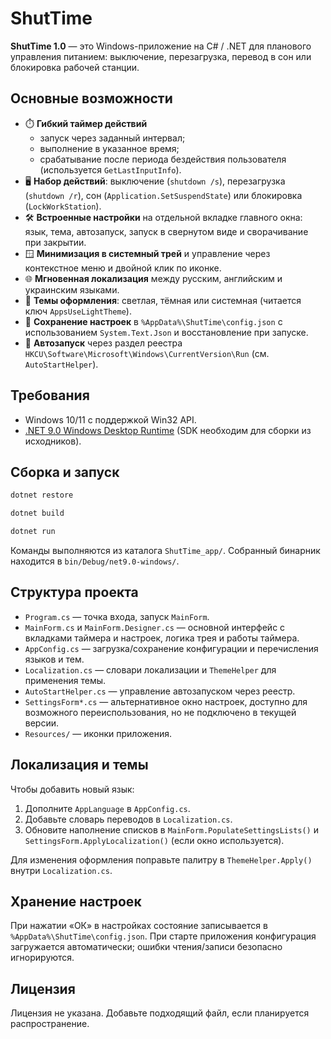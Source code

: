 # ShutTime

**ShutTime 1.0** — это Windows-приложение на C# / .NET для планового управления питанием: выключение, перезагрузка, перевод в сон или блокировка рабочей станции.

## Основные возможности
- ⏱️ **Гибкий таймер действий**
  - запуск через заданный интервал;
  - выполнение в указанное время;
  - срабатывание после периода бездействия пользователя (используется `GetLastInputInfo`).
- 🖥️ **Набор действий**: выключение (`shutdown /s`), перезагрузка (`shutdown /r`), сон (`Application.SetSuspendState`) или блокировка (`LockWorkStation`).
- 🛠️ **Встроенные настройки** на отдельной вкладке главного окна: язык, тема, автозапуск, запуск в свернутом виде и сворачивание при закрытии.
- 🪟 **Минимизация в системный трей** и управление через контекстное меню и двойной клик по иконке.
- 🌐 **Мгновенная локализация** между русским, английским и украинским языками.
- 🎨 **Темы оформления**: светлая, тёмная или системная (читается ключ `AppsUseLightTheme`).
- 💾 **Сохранение настроек** в `%AppData%\ShutTime\config.json` c использованием `System.Text.Json` и восстановление при запуске.
- 🚀 **Автозапуск** через раздел реестра `HKCU\Software\Microsoft\Windows\CurrentVersion\Run` (см. `AutoStartHelper`).

## Требования
- Windows 10/11 с поддержкой Win32 API.
- [.NET 9.0 Windows Desktop Runtime](https://dotnet.microsoft.com/en-us/download) (SDK необходим для сборки из исходников).

## Сборка и запуск
```bash
dotnet restore

dotnet build

dotnet run
```
Команды выполняются из каталога `ShutTime_app/`. Собранный бинарник находится в `bin/Debug/net9.0-windows/`.

## Структура проекта
- `Program.cs` — точка входа, запуск `MainForm`.
- `MainForm.cs` и `MainForm.Designer.cs` — основной интерфейс с вкладками таймера и настроек, логика трея и работы таймера.
- `AppConfig.cs` — загрузка/сохранение конфигурации и перечисления языков и тем.
- `Localization.cs` — словари локализации и `ThemeHelper` для применения темы.
- `AutoStartHelper.cs` — управление автозапуском через реестр.
- `SettingsForm*.cs` — альтернативное окно настроек, доступно для возможного переиспользования, но не подключено в текущей версии.
- `Resources/` — иконки приложения.

## Локализация и темы
Чтобы добавить новый язык:
1. Дополните `AppLanguage` в `AppConfig.cs`.
2. Добавьте словарь переводов в `Localization.cs`.
3. Обновите наполнение списков в `MainForm.PopulateSettingsLists()` и `SettingsForm.ApplyLocalization()` (если окно используется).

Для изменения оформления поправьте палитру в `ThemeHelper.Apply()` внутри `Localization.cs`.

## Хранение настроек
При нажатии «ОК» в настройках состояние записывается в `%AppData%\ShutTime\config.json`. При старте приложения конфигурация загружается автоматически; ошибки чтения/записи безопасно игнорируются.

## Лицензия
Лицензия не указана. Добавьте подходящий файл, если планируется распространение.
